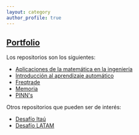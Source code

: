 ```yaml
---
layout: category
author_profile: true
---
```


## [Portfolio](https://github.com/felix947/)
Los repositorios son los siguientes:
- [Aplicaciones de la matemática en la ingeniería](/_pages/aplica/)
- [Introducción al aprendizaje automático](/_pages/inf398/)
- [Freqtrade](/_pages/freqtrade/)
- [Memoria](/_pages/memoria/)
- [PINN's](/_pages/pinns/)

Otros repositorios que pueden ser de interés:
- [Desafío Itaú](https://github.com/felix947/Desafio-Itau)
- [Desafío LATAM](https://github.com/felix947/Challenge-Data-Scientist-Felix-Vergara)